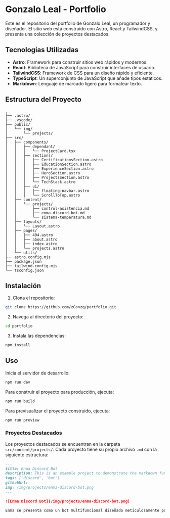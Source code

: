 # Gonzalo Leal - Portfolio

Este es el repositorio del portfolio de Gonzalo Leal, un programador y diseñador. El sitio web está construido con Astro, React y TailwindCSS, y presenta una colección de proyectos destacados.

## Tecnologías Utilizadas

- **Astro**: Framework para construir sitios web rápidos y modernos.
- **React**: Biblioteca de JavaScript para construir interfaces de usuario.
- **TailwindCSS**: Framework de CSS para un diseño rápido y eficiente.
- **TypeScript**: Un superconjunto de JavaScript que añade tipos estáticos.
- **Markdown**: Lenguaje de marcado ligero para formatear texto.

## Estructura del Proyecto

```
.
├── .astro/
├── .vscode/
├── public/
│   └── img/
│       └── projects/
├── src/
│   ├── components/
│   │   ├── dependant/
│   │   │   └── ProjectCard.tsx
│   │   ├── sections/
│   │   │   ├── CertificationsSection.astro
│   │   │   ├── EducationSection.astro
│   │   │   ├── ExperienceSection.astro
│   │   │   ├── HeroSection.astro
│   │   │   ├── ProjectsSection.astro
│   │   │   └── TechStack.astro
│   │   ├── ui/
│   │   │   ├── floating-navbar.astro
│   │   │   └── ScrollToTop.astro
│   ├── content/
│   │   └── projects/
│   │       ├── control-asistencia.md
│   │       ├── enma-discord-bot.md
│   │       └── sistema-temperatura.md
│   ├── layouts/
│   │   └── Layout.astro
│   ├── pages/
│   │   ├── 404.astro
│   │   ├── about.astro
│   │   ├── index.astro
│   │   └── projects.astro
│   └── utils/
├── astro.config.mjs
├── package.json
├── tailwind.config.mjs
└── tsconfig.json
```


## Instalación

1. Clona el repositorio:
```sh
git clone https://github.com/zGonzq/portfolio.git
```
2. Navega al directorio del proyecto:
```sh
cd portfolio
```
3. Instala las dependencias:
```sh
npm install
```

## Uso

Inicia el servidor de desarrollo:
```sh
npm run dev
```

Para construir el proyecto para producción, ejecuta:
```sh
npm run build
```

Para previsualizar el proyecto construido, ejecuta:
```sh
npm run preview
```

### Proyectos Destacados

Los proyectos destacados se encuentran en la carpeta `src/content/projects/`. Cada proyecto tiene su propio archivo `.md` con la siguiente estructura:

```md
---
title: Enma Discord Bot
description: This is an example project to demonstrate the markdown functionality
tags: ['discord', 'bot']
githubUrl:
img: /img/projects/enma-discord-bot.png
---

![Enma Discord Bot](/img/projects/enma-discord-bot.png)

Enma se presenta como un bot multifuncional diseñado meticulosamente para proporcionar una gestión eficiente y una experiencia enriquecedora en tu servidor de Discord. Sus características avanzadas abarcan desde la moderación rigurosa hasta funciones de entretenimiento y utilidad.
```